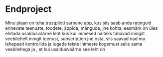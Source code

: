 # Endproject
Minu plaan on teha trustpiloti sarnane app, kus siis saab anda ratinguid erinevate teenuste, toodete, äppide, mängude, jne kohta, eesmärk on üles ehitada usaldusväärne leht kus kui inimesed näiteks tahavad mingilt veebilehelt mingit teenust, subscription jne osta, siis saavad nad mu lehepealt kontrollida ja lugeda teiste inimeste kogemust selle sama veebilehega ja , et kui usaldusväärne see leht on
